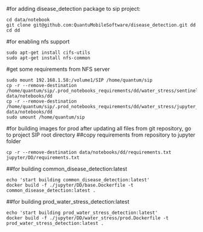 #for adding disease_detection package to sip project:
```
cd data/notebook
git clone git@github.com:QuantuMobileSoftware/disease_detection.git dd
cd dd
```


#for enabling nfs support 
```
sudo apt-get install cifs-utils
sudo apt-get install nfs-common
```


#get some requirements from NFS server
```
sudo mount 192.168.1.58:/volume1/SIP /home/quantum/sip
cp -r --remove-destination /home/quantum/sip/.prod_notebooks_requirements/dd/water_stress/sentinel2grid.geojson data/notebooks/dd
cp -r --remove-destination /home/quantum/sip/.prod_notebooks_requirements/dd/water_stress/jupyter_notebook_config.json data/notebooks/dd
sudo umount /home/quantum/sip
```

#for building images for prod
after updating all files from git repository, go to project SIP root directory
##copy requirements from repository to jupyter folder
```
cp -r --remove-destination data/notebooks/dd/requirements.txt jupyter/DD/requirements.txt
```
##for building common_disease_detection:latest
```
echo 'start building common_disease_detection:latest'
docker build -f ./jupyter/DD/base.Dockerfile -t common_disease_detection:latest .
```
##for building prod_water_stress_detection:latest
```
echo 'start building prod_water_stress_detection:latest'
docker build -f ./jupyter/DD/water_stress/prod.Dockerfile -t prod_water_stress_detection:latest .
```